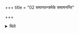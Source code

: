 +++
title = "02 समानतन्त्रमेके समामनन्ति"

+++

<details><summary>थिते</summary>

2. According to the opinion of some ritualists the aobve mentioned offering to Indra Vaimr̥dha should be performed in a joint procedure with the full-moon-offering.
</details>
